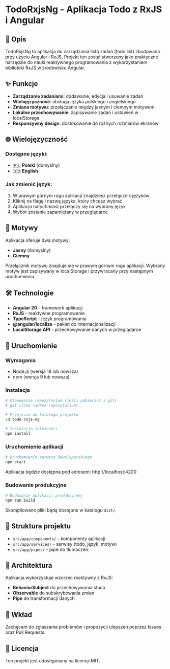 # TodoRxjsNg - Aplikacja Todo z RxJS i Angular

## 📝 Opis

TodoRxjsNg to aplikacja do zarządzania listą zadań (todo list) zbudowana przy użyciu Angular i RxJS. Projekt ten został stworzony jako praktyczne narzędzie do nauki reaktywnego programowania z wykorzystaniem biblioteki RxJS w środowisku Angular.

## ✨ Funkcje

- **Zarządzanie zadaniami**: dodawanie, edycja i usuwanie zadań
- **Wielojęzyczność**: obsługa języka polskiego i angielskiego
- **Zmiana motywu**: przełączanie między jasnym i ciemnym motywem
- **Lokalne przechowywanie**: zapisywanie zadań i ustawień w localStorage
- **Responsywny design**: dostosowanie do różnych rozmiarów ekranów

## 🌐 Wielojęzyczność

### Dostępne języki:
- 🇵🇱 **Polski** (domyślny)
- 🇺🇸 **English**

### Jak zmienić język:
1. W prawym górnym rogu aplikacji znajdziesz przełącznik języków
2. Kliknij na flagę i nazwę języka, który chcesz wybrać
3. Aplikacja natychmiast przełączy się na wybrany język
4. Wybór zostanie zapamiętany w przeglądarce

## 🎨 Motywy

Aplikacja oferuje dwa motywy:
- **Jasny** (domyślny)
- **Ciemny**

Przełącznik motywu znajduje się w prawym górnym rogu aplikacji. Wybrany motyw jest zapisywany w localStorage i przywracany przy następnym uruchomieniu.

## 🛠️ Technologie

- **Angular 20** - framework aplikacji
- **RxJS** - reaktywne programowanie
- **TypeScript** - język programowania
- **@angular/localize** - pakiet do internacjonalizacji
- **LocalStorage API** - przechowywanie danych w przeglądarce

## 🚀 Uruchomienie

### Wymagania
- Node.js (wersja 18 lub nowsza)
- npm (wersja 9 lub nowsza)

### Instalacja

```bash
# Klonowanie repozytorium (jeśli pobierasz z git)
# git clone <adres-repozytorium>

# Przejście do katalogu projektu
cd todo-rxjs-ng

# Instalacja zależności
npm install
```

### Uruchomienie aplikacji

```bash
# Uruchomienie serwera deweloperskiego
npm start
```

Aplikacja będzie dostępna pod adresem: http://localhost:4200

### Budowanie produkcyjne

```bash
# Budowanie aplikacji produkcyjnej
npm run build
```

Skompilowane pliki będą dostępne w katalogu `dist/`.

## 📁 Struktura projektu

- `src/app/components/` - komponenty aplikacji
- `src/app/services/` - serwisy (todo, język, motyw)
- `src/app/pipes/` - pipe do tłumaczeń

## 🧩 Architektura

Aplikacja wykorzystuje wzorzec reaktywny z RxJS:
- **BehaviorSubject** do przechowywania stanu
- **Observable** do subskrybowania zmian
- **Pipe** do transformacji danych

## 🤝 Wkład

Zachęcam do zgłaszania problemów i propozycji ulepszeń poprzez Issues oraz Pull Requests.

## 📄 Licencja

Ten projekt jest udostępniany na licencji MIT.